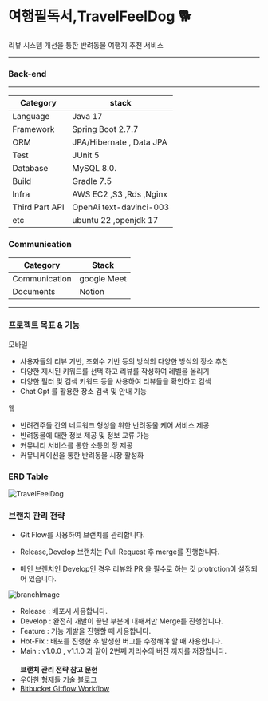 # 여행필독서,TravelFeelDog 🐕

리뷰 시스템 개선을 통한 반려동물 여행지 추천 서비스

---

### Back-end

---

| Category       | stack                    |
| -------------- | ------------------------ |
| Language       | Java 17                  |
| Framework      | Spring Boot 2.7.7        |
| ORM            | JPA/Hibernate , Data JPA |
| Test           | JUnit 5                  |
| Database       | MySQL 8.0.               |
| Build          | Gradle 7.5               |
| Infra          | AWS EC2 ,S3 ,Rds ,Nginx  |
| Third Part API | OpenAi text-davinci-003  |
| etc            | ubuntu 22 ,openjdk 17    |

### Communication

| Category      | Stack       |
| ------------- | ----------- |
| Communication | google Meet |
| Documents     | Notion      |

---

### 프로젝트 목표 & 기능

모바일

- 사용자들의 리뷰 기반, 조회수 기반 등의 방식의 다양한 방식의 장소 추천
- 다양한 제시된 키워드를 선택 하고 리뷰를 작성하여 레벨을 올리기
- 다양한 필터 및 검색 키워드 등을 사용하여 리뷰들을 확인하고 검색
- Chat Gpt 를 활용한 장소 검색 및 안내 기능

웹

- 반려견주들 간의 네트워크 형성을 위한 반려동물 케어 서비스 제공
- 반려동물에 대한 정보 제공 및 정보 교류 가능
- 커뮤니티 서비스를 통한 소통의 장 제공
- 커뮤니케이션을 통한 반려동물 시장 활성화

### ERD Table

![TravelFeelDog](https://github.com/HUFS-Capstone-23-01/TravelFeelDog-Server/assets/37647483/903242e9-fdfa-4aed-ad5f-758b340e5040)

### 브랜치 관리 전략

- Git Flow를 사용하여 브랜치를 관리합니다.

- Release,Develop 브랜치는 Pull Request 후 merge를 진행합니다.

- 메인 브렌치인 Develop인 경우 리뷰와 PR 을 필수로 하는 깃 protrction이 설정되어 있습니다.

![branchImage](https://user-images.githubusercontent.com/37647483/226156092-df21a222-76c4-41d0-a9f7-46112ae00ce0.jpg)

- Release : 배포시 사용합니다.
- Develop : 완전히 개발이 끝난 부분에 대해서만 Merge를 진행합니다.
- Feature : 기능 개발을 진행할 때 사용합니다.
- Hot-Fix : 배포를 진행한 후 발생한 버그를 수정해야 할 때 사용합니다.
- Main : v1.0.0 , v1.1.0 과 같이 2번째 자리수의 버전 까지를 저장합니다.
  <br><br>
  <b>브랜치 관리 전략 참고 문헌</b><br>
- [우아한 형제들 기술 블로그](http://woowabros.github.io/experience/2017/10/30/baemin-mobile-git-branch-strategy.html)
- [Bitbucket Gitflow Workflow](https://www.atlassian.com/git/tutorials/comparing-workflows/gitflow-workflow)
